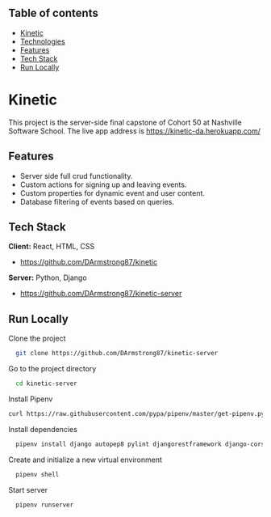## Table of contents
* [Kinetic](#kinetic)
* [Technologies](#technologies)
* [Features](#features)
* [Tech Stack](#techstack)
* [Run Locally](#RunLocally)
# Kinetic

This project is the server-side final capstone of Cohort 50 at Nashville Software School. The live app address is https://kinetic-da.herokuapp.com/


## Features

- Server side full crud functionality.
- Custom actions for signing up and leaving events.
- Custom properties for dynamic event and user content.
- Database filtering of events based on queries.
## Tech Stack

**Client:** React, HTML, CSS
- https://github.com/DArmstrong87/kinetic

**Server:** Python, Django
- https://github.com/DArmstrong87/kinetic-server
## Run Locally

Clone the project

```bash
  git clone https://github.com/DArmstrong87/kinetic-server
```

Go to the project directory

```bash
  cd kinetic-server
```

Install Pipenv
```bash
curl https://raw.githubusercontent.com/pypa/pipenv/master/get-pipenv.py | python
```

Install dependencies

```bash
  pipenv install django autopep8 pylint djangorestframework django-cors-headers pylint-django
```

Create and initialize a new virtual environment

```bash
  pipenv shell
```

Start server
```bash
  pipenv runserver
```